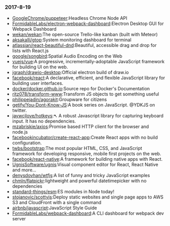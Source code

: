 ### 2017-8-19 
* [GoogleChrome/puppeteer](https://github.com//GoogleChrome/puppeteer):Headless Chrome Node API 
* [FormidableLabs/electron-webpack-dashboard](https://github.com//FormidableLabs/electron-webpack-dashboard):Electron Desktop GUI for Webpack Dashboard 
* [wekan/wekan](https://github.com//wekan/wekan):The open-source Trello-like kanban (built with Meteor) 
* [aksakalli/gtop](https://github.com//aksakalli/gtop):System monitoring dashboard for terminal 
* [atlassian/react-beautiful-dnd](https://github.com//atlassian/react-beautiful-dnd):Beautiful, accessible drag and drop for lists with React.js 
* [google/songbird](https://github.com//google/songbird):Spatial Audio Encoding on the Web 
* [vuejs/vue](https://github.com//vuejs/vue):A progressive, incrementally-adoptable JavaScript framework for building UI on the web. 
* [jgraph/drawio-desktop](https://github.com//jgraph/drawio-desktop):Official electron build of draw.io 
* [facebook/react](https://github.com//facebook/react):A declarative, efficient, and flexible JavaScript library for building user interfaces. 
* [docker/docker.github.io](https://github.com//docker/docker.github.io):Source repo for Docker's Documentation 
* [ritz078/transform-www](https://github.com//ritz078/transform-www):Transform JS objects to get something useful 
* [philippejadin/agorakit](https://github.com//philippejadin/agorakit):Groupware for citizens 
* [getify/You-Dont-Know-JS](https://github.com//getify/You-Dont-Know-JS):A book series on JavaScript. @YDKJS on twitter. 
* [jaywcjlove/hotkeys](https://github.com//jaywcjlove/hotkeys):➷ A robust Javascript library for capturing keyboard input. It has no dependencies. 
* [mzabriskie/axios](https://github.com//mzabriskie/axios):Promise based HTTP client for the browser and node.js 
* [facebookincubator/create-react-app](https://github.com//facebookincubator/create-react-app):Create React apps with no build configuration. 
* [twbs/bootstrap](https://github.com//twbs/bootstrap):The most popular HTML, CSS, and JavaScript framework for developing responsive, mobile first projects on the web. 
* [facebook/react-native](https://github.com//facebook/react-native):A framework for building native apps with React. 
* [UgnisSoftware/ugnis](https://github.com//UgnisSoftware/ugnis):Visual component editor for React, React Native and more... 
* [denysdovhan/wtfjs](https://github.com//denysdovhan/wtfjs):A list of funny and tricky JavaScript examples 
* [chmln/flatpickr](https://github.com//chmln/flatpickr):lightweight and powerful datetimepicker with no dependencies 
* [standard-things/esm](https://github.com//standard-things/esm):ES modules in Node today! 
* [stojanovic/scottyjs](https://github.com//stojanovic/scottyjs):Deploy static websites and single page apps to AWS S3 and CloudFront with a single command 
* [airbnb/javascript](https://github.com//airbnb/javascript):JavaScript Style Guide 
* [FormidableLabs/webpack-dashboard](https://github.com//FormidableLabs/webpack-dashboard):A CLI dashboard for webpack dev server 
